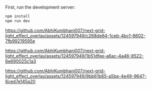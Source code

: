 First, run the development server:

```bash
npm install
npm run dev
```


https://github.com/AbhiKumbhani007/next-grid-light_effect_overlay/assets/124597949/c268de64-1ceb-4bc1-8602-7fb99219595e



https://github.com/AbhiKumbhani007/next-grid-light_effect_overlay/assets/124597949/1b51dfee-a6ac-4a46-8522-6e690025c1a3



https://github.com/AbhiKumbhani007/next-grid-light_effect_overlay/assets/124597949/9bb61b65-a5be-4e49-9647-6ced7e145a20

